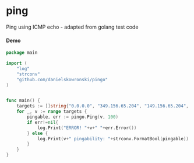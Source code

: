 # ping

Ping using ICMP echo - adapted from golang test code

#### Demo
```go
package main

import (
	"log"
	"strconv"
	"github.com/danielskowronski/pingo"
)


func main() {
	targets := []string{"0.0.0.0", "349.156.65.204", "149.156.65.204", "149.156.65.255", "149.156.65.177", "250.156.65.177", "8.8.8.8", "github.com"}
	for _, v := range targets {
		pingable, err := pingo.Ping(v, 100)
		if err!=nil{
			log.Print("ERROR! "+v+" "+err.Error())
		} else {
			log.Print(v+" pingability: "+strconv.FormatBool(pingable))
		}
	}
}
```